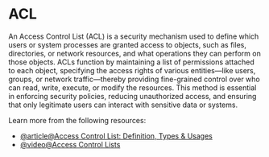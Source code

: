 # ACL

An Access Control List (ACL) is a security mechanism used to define which users or system processes are granted access to objects, such as files, directories, or network resources, and what operations they can perform on those objects. ACLs function by maintaining a list of permissions attached to each object, specifying the access rights of various entities—like users, groups, or network traffic—thereby providing fine-grained control over who can read, write, execute, or modify the resources. This method is essential in enforcing security policies, reducing unauthorized access, and ensuring that only legitimate users can interact with sensitive data or systems.

Learn more from the following resources:

- [@article@Access Control List: Definition, Types & Usages](https://www.okta.com/uk/identity-101/access-control-list/)
- [@video@Access Control Lists](https://www.youtube.com/watch?v=IwLyr0mKK1w)